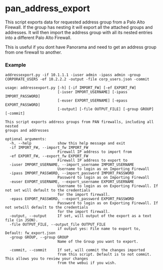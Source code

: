 # pan_address_export

This script exports data for requested address group from a Palo Alto Firewall. If the group has nesting it will export all the attached groups and addresses. 
It will then import the address group with all its nested entries into a different Palo Alto Firewall. 

This is useful if you dont have Panorama and need to get an address group from one firewall to another. 

### Example
```
addressexport.py -if 10.1.1.1 -iuser admin -ipass admin -group CORPORATE_USERS -ef 10.2.2.2 -output -file corp_users.json -commit
```


```
usage: addressexport.py [-h] [-if IMPORT_FW] [-ef EXPORT_FW]
                        [-iuser IMPORT_USERNAME] [-ipass IMPORT_PASSWORD]
                        [-euser EXPORT_USERNAME] [-epass EXPORT_PASSWORD]
                        [-output] [-file OUTPUT_FILE] [-group GROUP] [-commit]

This script exports address groups from PAN firewalls, including all nested
groups and addresses

optional arguments:
  -h, --help            show this help message and exit
  -if IMPORT_FW, --import_fw IMPORT_FW
                        Firewall IP address to import from
  -ef EXPORT_FW, --export_fw EXPORT_FW
                        Firewall IP address to export to
  -iuser IMPORT_USERNAME, --import_username IMPORT_USERNAME
                        Username to login as on Importing Firewall
  -ipass IMPORT_PASSWORD, --import_password IMPORT_PASSWORD
                        Password to login as on Importing Firewall
  -euser EXPORT_USERNAME, --export_username EXPORT_USERNAME
                        Username to login as on Exporting Firewall. If not set will default to the credentials 
                        for the import firewall.
  -epass EXPORT_PASSWORD, --export_password EXPORT_PASSWORD
                        Password to login as on Exporting Firewall. If not setwill default to the credentials 
                        for the import firewall.
  -output, --output     If set, will output of the export as a text file (in JSON).
  -file OUTPUT_FILE, --output_file OUTPUT_FILE
                        if output yes: File name to export to, Default: fw_export.json
  -group GROUP, --group GROUP
                        Name of the Group you want to export.
                        
  -commit, --commit     If set, will commit the changes imported
                        from this script. Default is to not commit. This allows you to review your changes 
                        from the webui if you wish.
```